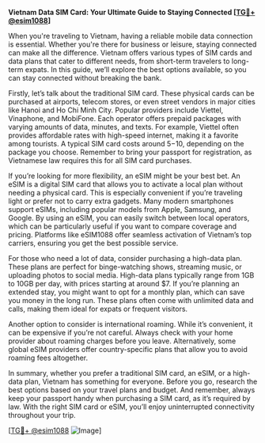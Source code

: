 **Vietnam Data SIM Card: Your Ultimate Guide to Staying Connected [[TG💪+ @esim1088](https://t.me/s/esim1088)]**

When you're traveling to Vietnam, having a reliable mobile data connection is essential. Whether you're there for business or leisure, staying connected can make all the difference. Vietnam offers various types of SIM cards and data plans that cater to different needs, from short-term travelers to long-term expats. In this guide, we’ll explore the best options available, so you can stay connected without breaking the bank.

Firstly, let’s talk about the traditional SIM card. These physical cards can be purchased at airports, telecom stores, or even street vendors in major cities like Hanoi and Ho Chi Minh City. Popular providers include Viettel, Vinaphone, and MobiFone. Each operator offers prepaid packages with varying amounts of data, minutes, and texts. For example, Viettel often provides affordable rates with high-speed internet, making it a favorite among tourists. A typical SIM card costs around $5-$10, depending on the package you choose. Remember to bring your passport for registration, as Vietnamese law requires this for all SIM card purchases.

If you’re looking for more flexibility, an eSIM might be your best bet. An eSIM is a digital SIM card that allows you to activate a local plan without needing a physical card. This is especially convenient if you’re traveling light or prefer not to carry extra gadgets. Many modern smartphones support eSIMs, including popular models from Apple, Samsung, and Google. By using an eSIM, you can easily switch between local operators, which can be particularly useful if you want to compare coverage and pricing. Platforms like eSIM1088 offer seamless activation of Vietnam’s top carriers, ensuring you get the best possible service.

For those who need a lot of data, consider purchasing a high-data plan. These plans are perfect for binge-watching shows, streaming music, or uploading photos to social media. High-data plans typically range from 1GB to 10GB per day, with prices starting at around $7. If you’re planning an extended stay, you might want to opt for a monthly plan, which can save you money in the long run. These plans often come with unlimited data and calls, making them ideal for expats or frequent visitors.

Another option to consider is international roaming. While it’s convenient, it can be expensive if you’re not careful. Always check with your home provider about roaming charges before you leave. Alternatively, some global eSIM providers offer country-specific plans that allow you to avoid roaming fees altogether.

In summary, whether you prefer a traditional SIM card, an eSIM, or a high-data plan, Vietnam has something for everyone. Before you go, research the best options based on your travel plans and budget. And remember, always keep your passport handy when purchasing a SIM card, as it’s required by law. With the right SIM card or eSIM, you’ll enjoy uninterrupted connectivity throughout your trip.

[[TG💪+ @esim1088](https://t.me/s/esim1088) ![Image](https://i.postimg.cc/Y0z9fWf4/image.png)]